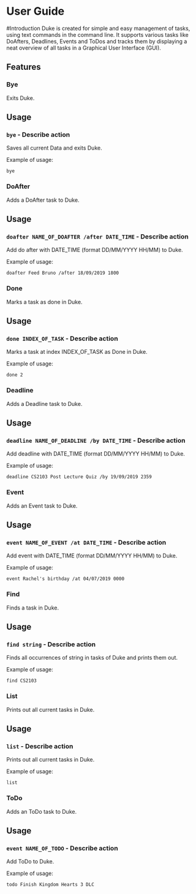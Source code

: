 # User Guide

#Introduction
Duke is created for simple and easy management of tasks, using text commands in the command line. It supports various tasks like DoAfters, Deadlines, Events and ToDos and tracks them by displaying a neat overview of all tasks in a Graphical User Interface (GUI).

## Features

### Bye
Exits Duke.

## Usage

### `bye` - Describe action

Saves all current Data and exits Duke.

Example of usage:

`bye`

### DoAfter
Adds a DoAfter task to Duke.

## Usage

### `doafter NAME_OF_DOAFTER /after DATE_TIME` - Describe action

Add do after with DATE_TIME (format DD/MM/YYYY HH/MM) to Duke.

Example of usage:

`doafter Feed Bruno /after 18/09/2019 1800`

### Done
Marks a task as done in Duke.

## Usage

### `done INDEX_OF_TASK` - Describe action

Marks a task at index INDEX_OF_TASK as Done in Duke.

Example of usage:

`done 2`

### Deadline
Adds a Deadline task to Duke.

## Usage

### `deadline NAME_OF_DEADLINE /by DATE_TIME` - Describe action

Add deadline with DATE_TIME (format DD/MM/YYYY HH/MM) to Duke.

Example of usage:

`deadline CS2103 Post Lecture Quiz /by 19/09/2019 2359`

### Event
Adds an Event task to Duke.

## Usage

### `event NAME_OF_EVENT /at DATE_TIME` - Describe action

Add event with DATE_TIME (format DD/MM/YYYY HH/MM) to Duke.

Example of usage:

`event Rachel's birthday /at 04/07/2019 0000`

### Find
Finds a task in Duke.

## Usage

### `find string` - Describe action

Finds all occurrences of string in tasks of Duke and prints them out.

Example of usage:

`find CS2103`

### List
Prints out all current tasks in Duke.

## Usage

### `list` - Describe action

Prints out all current tasks in Duke.

Example of usage:

`list`

### ToDo
Adds an ToDo task to Duke.

## Usage

### `event NAME_OF_TODO` - Describe action

Add ToDo to Duke.

Example of usage:

`todo Finish Kingdom Hearts 3 DLC`

